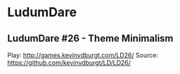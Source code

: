LudumDare
=========

LudumDare #26 - Theme Minimalism
---
Play: http://games.kevinvdburgt.com/LD26/
Source: https://github.com/kevinvdburgt/LD/LD26/

